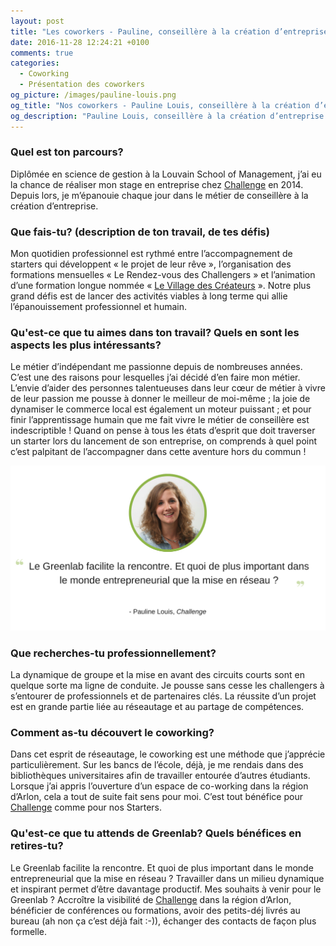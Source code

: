 ```yaml
---
layout: post
title: "Les coworkers - Pauline, conseillère à la création d’entreprise chez Challenge"
date: 2016-11-28 12:24:21 +0100
comments: true
categories: 
  - Coworking
  - Présentation des coworkers
og_picture: /images/pauline-louis.png
og_title: "Nos coworkers - Pauline Louis, conseillère à la création d’entreprise chez Challenge"
og_description: "Pauline Louis, conseillère à la création d’entreprise chez Challenge, assure les permanences de Challenge à Arlon depuis les locaux de Greenlab Coworking"
---
```


### Quel est ton parcours?
Diplômée en science de gestion à la Louvain School of Management, j’ai eu la chance de réaliser mon stage en entreprise chez [Challenge](http://www.challengeonline.be/) en 2014. Depuis lors, je m’épanouie chaque jour dans le métier de conseillère à la création d’entreprise.

### Que fais-tu? (description de ton travail, de tes défis)
Mon quotidien professionnel est rythmé entre l’accompagnement de starters qui développent « le projet de leur rêve », l’organisation des formations mensuelles « Le Rendez-vous des Challengers » et l’animation d’une formation longue nommée « [Le Village des Créateurs](http://www.challengeonline.be/accompagnement/village-des-createurs) ». Notre plus grand défis est de lancer des activités viables à long terme qui allie l’épanouissement professionnel et humain.

### Qu'est-ce que tu aimes dans ton travail? Quels en sont les aspects les plus intéressants?
Le métier d’indépendant me passionne depuis de nombreuses années. C’est une des raisons pour lesquelles j’ai décidé d’en faire mon métier. L’envie d’aider des personnes talentueuses dans leur cœur de métier à vivre de leur passion me pousse à donner le meilleur de moi-même ; la joie de dynamiser le commerce local est également un moteur puissant ; et pour finir l’apprentissage humain que me fait vivre le métier de conseillère est indescriptible ! Quand on pense à tous les états d’esprit que doit traverser un starter lors du lancement de son entreprise, on comprends à quel point c’est palpitant de l’accompagner dans cette aventure hors du commun !

![Pauline Louis (Challenge)](/images/pauline-louis.png)

### Que recherches-tu professionnellement?
La dynamique de groupe et la mise en avant des circuits courts sont en quelque sorte ma ligne de conduite. Je pousse sans cesse les challengers à s’entourer de professionnels et de partenaires clés. La réussite d’un projet est en grande partie liée au réseautage et au partage de compétences.

### Comment as-tu découvert le coworking? 
Dans cet esprit de réseautage, le coworking est une méthode que j’apprécie particulièrement. Sur les bancs de l’école, déjà, je me rendais dans des bibliothèques universitaires afin de travailler entourée d’autres étudiants. Lorsque j’ai appris l’ouverture d’un espace de co-working dans la région d’Arlon, cela a tout de suite fait sens pour moi.  C’est tout bénéfice pour [Challenge](http://www.challengeonline.be/) comme pour nos Starters.

### Qu'est-ce que tu attends de Greenlab? Quels bénéfices en retires-tu?
Le Greenlab facilite la rencontre. Et quoi de plus important dans le monde entrepreneurial que la mise en réseau ? Travailler dans un milieu dynamique et inspirant permet d’être davantage productif. Mes souhaits à venir pour le Greenlab ? Accroître la visibilité de [Challenge](http://www.challengeonline.be/) dans la région d’Arlon, bénéficier de conférences ou formations, avoir des petits-déj livrés au bureau (ah non ça c’est déjà fait :-)), échanger des contacts de façon plus formelle.
